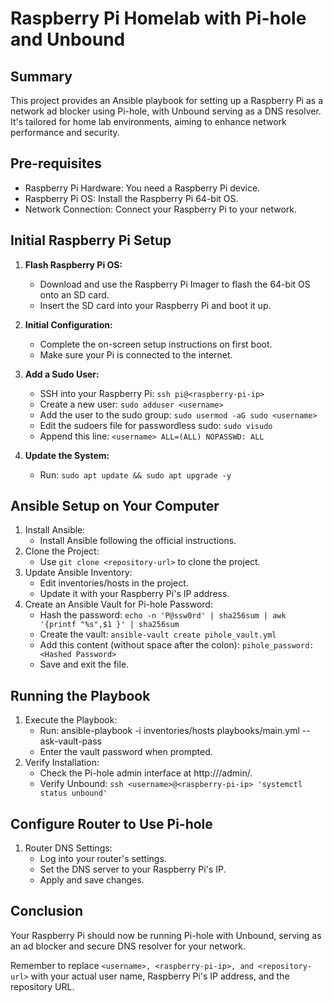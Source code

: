 # Raspberry Pi Homelab with Pi-hole and Unbound
## Summary
This project provides an Ansible playbook for setting up a Raspberry Pi as a network ad blocker using Pi-hole, with Unbound serving as a DNS resolver. It's tailored for home lab environments, aiming to enhance network performance and security.

## Pre-requisites
- Raspberry Pi Hardware: You need a Raspberry Pi device.
- Raspberry Pi OS: Install the Raspberry Pi 64-bit OS.
- Network Connection: Connect your Raspberry Pi to your network.

## Initial Raspberry Pi Setup

1. **Flash Raspberry Pi OS:**
   - Download and use the Raspberry Pi Imager to flash the 64-bit OS onto an SD card.
   - Insert the SD card into your Raspberry Pi and boot it up.

1. **Initial Configuration:**
    - Complete the on-screen setup instructions on first boot.
    - Make sure your Pi is connected to the internet.

1. **Add a Sudo User:**
   - SSH into your Raspberry Pi: `ssh pi@<raspberry-pi-ip>`
   - Create a new user: `sudo adduser <username>`
   - Add the user to the sudo group: `sudo usermod -aG sudo <username>`
   - Edit the sudoers file for passwordless sudo: `sudo visudo`
   - Append this line: `<username> ALL=(ALL) NOPASSWD: ALL`

1. **Update the System:**
   - Run: ```sudo apt update && sudo apt upgrade -y```

## Ansible Setup on Your Computer
1. Install Ansible:
    - Install Ansible following the official instructions.
1. Clone the Project:
    - Use `git clone <repository-url>` to clone the project.
1. Update Ansible Inventory:
    - Edit inventories/hosts in the project.
    - Update it with your Raspberry Pi's IP address.
1. Create an Ansible Vault for Pi-hole Password:
    - Hash the password: ```echo -n 'P@ssw0rd' | sha256sum | awk '{printf "%s",$1 }' | sha256sum```
    - Create the vault: ```ansible-vault create pihole_vault.yml```
    - Add this content (without space after the colon):
    ```pihole_password:<Hashed Password>```
    - Save and exit the file.

## Running the Playbook
1. Execute the Playbook:
   - Run: ansible-playbook -i inventories/hosts playbooks/main.yml --ask-vault-pass
   - Enter the vault password when prompted.
1. Verify Installation:
   - Check the Pi-hole admin interface at http://<raspberry-pi-ip>/admin/.
   - Verify Unbound: ```ssh <username>@<raspberry-pi-ip> 'systemctl status unbound'```

## Configure Router to Use Pi-hole
1. Router DNS Settings:
   - Log into your router's settings.
   - Set the DNS server to your Raspberry Pi's IP.
   - Apply and save changes.

## Conclusion
Your Raspberry Pi should now be running Pi-hole with Unbound, serving as an ad blocker and secure DNS resolver for your network.

Remember to replace ```<username>, <raspberry-pi-ip>, and <repository-url>``` with your actual user name, Raspberry Pi's IP address, and the repository URL.
